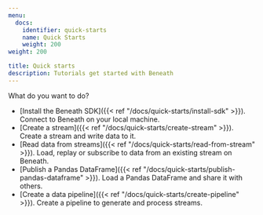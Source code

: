 ```yaml
---
menu:
  docs:
    identifier: quick-starts
    name: Quick Starts
    weight: 200
weight: 200

title: Quick starts
description: Tutorials get started with Beneath
---
```


What do you want to do?

- [Install the Beneath SDK]({{< ref "/docs/quick-starts/install-sdk" >}}). Connect to Beneath on your local machine.
- [Create a stream]({{< ref "/docs/quick-starts/create-stream" >}}). Create a stream and write data to it.
- [Read data from streams]({{< ref "/docs/quick-starts/read-from-stream" >}}). Load, replay or subscribe to data from an existing stream on Beneath.
- [Publish a Pandas DataFrame]({{< ref "/docs/quick-starts/publish-pandas-dataframe" >}}). Load a Pandas DataFrame and share it with others.
- [Create a data pipeline]({{< ref "/docs/quick-starts/create-pipeline" >}}). Create a pipeline to generate and process streams.
